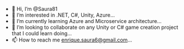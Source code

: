 - 👋 Hi, I’m @Saura81
- 👀 I’m interested in .NET, C#, Unity, Azure...
- 🌱 I’m currently learning Azure and Microservice architecture...
- 💞️ I’m looking to collaborate on any Unity or C# game creation project that I could learn doing...
- 📫 How to reach me enrique.saura6@gmail.com...

<!---
Saura81/Saura81 is a ✨ special ✨ repository because its `README.md` (this file) appears on your GitHub profile.
You can click the Preview link to take a look at your changes.
--->
